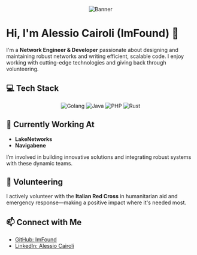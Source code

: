 <p align="center">
  <img src="https://capsule-render.vercel.app/api?text=Hello!%20I'm%20Alessio%20Cairoli&animation=fadeIn&type=waving&color=gradient" alt="Banner" />
</p>

# Hi, I'm Alessio Cairoli (ImFound) 👋

I'm a **Network Engineer & Developer** passionate about designing and maintaining robust networks and writing efficient, scalable code. I enjoy working with cutting-edge technologies and giving back through volunteering.

## 💻 Tech Stack

<div align="center">
  <img src="https://img.shields.io/badge/-Golang-00ADD8?style=flat&logo=go" alt="Golang" />
  <img src="https://img.shields.io/badge/-Java-007396?style=flat&logo=Java" alt="Java" />
  <img src="https://img.shields.io/badge/-PHP-777BB4?style=flat&logo=PHP" alt="PHP" />
  <img src="https://img.shields.io/badge/-Rust-000000?style=flat&logo=rust&logoColor=white" alt="Rust" />
</div>

## 🚀 Currently Working At

- **LakeNetworks**
- **Navigabene**

I’m involved in building innovative solutions and integrating robust systems with these dynamic teams.

## 🤝 Volunteering

I actively volunteer with the **Italian Red Cross** in humanitarian aid and emergency response—making a positive impact where it's needed most.

## 📫 Connect with Me

- [GitHub: ImFound](https://github.com/ImFound)
- [LinkedIn: Alessio Cairoli](https://www.linkedin.com/in/alessio-cairoli-b713971b4/)
